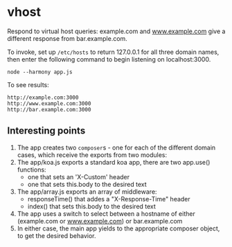# vhost

Respond to virtual host queries: example.com and www.example.com give a different response from bar.example.com. 

To invoke, set up `/etc/hosts` to return 127.0.0.1 for all three domain names, then enter the following command to begin listening on localhost:3000.

    node --harmony app.js

To see results:

    http://example.com:3000
    http://www.example.com:3000
    http://bar.example.com:3000    

## Interesting points


1. The app creates two `composer`s  - one for each of the different domain cases, which receive the exports from two modules:
2. The app/koa.js exports a standard koa app, there are two app.use() functions:
    * one that sets an 'X-Custom' header
    * one that sets this.body to the desired text
3. The app/array.js exports an array of middleware:
    * responseTime() that addes a "X-Response-Time" header
    * index() that sets this.body to the desired text
4. The app uses a switch to select between a hostname of either (example.com or www.example.com) or bar.example.com
5. In either case, the main app yields to the appropriate composer object, to get the desired behavior.